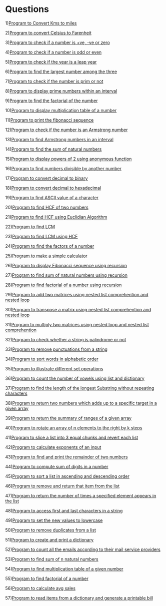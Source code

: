 # Questions

1)[Program to Convert Kms to miles](https://github.com/Dev-John125/Python/blob/main/problems/01_Kms_to_miles.ipynb)

2)[Program to convert Celsius to Farenheit](https://github.com/Dev-John125/Python/blob/main/problems/02_Celcius_To_Farhanheit.ipynb)

3)[Program to check if a number is +ve, -ve or zero](https://github.com/Dev-John125/Python/blob/main/problems/03_Positive_Negative_Zero.ipynb)

4)[Program to check if a number is odd or even](https://github.com/Dev-John125/Python/blob/main/problems/04_Odd_Even.ipynb)

5)[Program to check if the year is a leap year](https://github.com/Dev-John125/Python/blob/main/problems/05_LeapYear.ipynb)

6)[Program to find the largest number among the three](https://github.com/Dev-John125/Python/blob/main/problems/06_Largest_Among_Three.ipynb)

7)[Program to check if the number is prim or not](https://github.com/Dev-John125/Python/blob/main/problems/07_Prime.ipynb)

8)[Program to display prime numbers within an interval](https://github.com/Dev-John125/Python/blob/main/problems/08_Prime_Within_A_Range.ipynb)

9)[Program to find the factorial of the number](https://github.com/Dev-John125/Python/blob/main/problems/09_Factorial.ipynb)

10)[Program to display multiplication table of a number](https://github.com/Dev-John125/Python/blob/main/problems/10_Multiplication_Table.ipynb)

11)[Program to print the fibonacci sequence](https://github.com/Dev-John125/Python/blob/main/problems/11_Fibonacci_Series.ipynb)

12)[Program to check if the number is an Armstrong number](https://github.com/Dev-John125/Python/blob/main/problems/12_Armstrong.ipynb)

13)[Program to find Armstrong numbers in an interval](https://github.com/Dev-John125/Python/blob/main/problems/13_Armstrong_interval.ipynb)

14)[Program to find the sum of natural numbers](https://github.com/Dev-John125/Python/blob/main/problems/14_Sum_of_natural_numbers.ipynb)

15)[Program to display powers of 2 using anonymous function](https://github.com/Dev-John125/Python/blob/main/problems/15_Powers_of_2_anonymous_function.ipynb)

16)[Program to find numbers divisible by another number](https://github.com/Dev-John125/Python/blob/main/problems/16_Divisibility_problem.ipynb)

17)[Program to convert decimal to binary](https://github.com/Dev-John125/Python/blob/main/problems/17_Decimal_To_Binary.ipynb)

18)[Program to convert decimal to hexadecimal](https://github.com/Dev-John125/Python/blob/main/problems/18_Decimal_To_Hexadecimal.ipynb)

19)[Program to find ASCII value of a character](https://github.com/Dev-John125/Python/blob/main/problems/19_Finding_Ascii_values.ipynb)

20)[Program to find HCF of two numbers](https://github.com/Dev-John125/Python/blob/main/problems/20_HCF.ipynb)

21)[Program to find HCF using Euclidian Algorithm](https://github.com/Dev-John125/Python/blob/main/problems/21_HCF_using_Euclidian_Algo.ipynb)

22)[Program to find LCM](https://github.com/Dev-John125/Python/blob/main/problems/22_LCM.ipynb)

23)[Program to find LCM using HCF](https://github.com/Dev-John125/Python/blob/main/problems/23_LCM_using_GCD.ipynb)

24)[Program to find the factors of a number](https://github.com/Dev-John125/Python/blob/main/problems/24_Factors.ipynb)

25)[Program to make a simple calculator](https://github.com/Dev-John125/Python/blob/main/problems/25_Simple_Calculator.ipynb)

26)[Program to display Fibonacci sequence using recursion](https://github.com/Dev-John125/Python/blob/main/problems/26_Fibonacci_recursion.ipynb)

27)[Program to find sum of natural numbers using recursion](https://github.com/Dev-John125/Python/blob/main/problems/27_Sum_of_natural_numbers_recursion.ipynb)

28)[Program to find factorial of a number using recursion](https://github.com/Dev-John125/Python/blob/main/problems/28_Factorial_recursion.ipynb)

29)[Program to add two matrices using nested list comprehention and nested loop](https://github.com/Dev-John125/Python/blob/main/problems/29_Adding_Matrices.ipynb)

30)[Program to transpose a matrix using nested list comprehention and nested loop](https://github.com/Dev-John125/Python/blob/main/problems/30_Transpose_Matrix_loop_list.ipynb)

31)[Program to multiply two matrices using nested loop and nested list comprehention](https://github.com/Dev-John125/Python/blob/main/problems/31_Multiplying_matrices.ipynb)

32)[Program to check whether a string is palindrome or not](https://github.com/Dev-John125/Python/blob/main/problems/32_Palindrome.ipynb)

33)[Program to remove punctuations from a string](https://github.com/Dev-John125/Python/blob/main/problems/33_Removing_Punctuations.ipynb)

34)[Program to sort words in alphabetic order](https://github.com/Dev-John125/Python/blob/main/problems/34_Sort_words.ipynb)

35)[Program to illustrate different set operations](https://github.com/Dev-John125/Python/blob/main/problems/35_Set_operations.ipynb)

36)[Program to count the number of vowels using list and dictionary](https://github.com/Dev-John125/Python/blob/main/problems/36_Counting_vowels.ipynb)

37)[Program to find the length of the longest Substring without repeating characters](https://github.com/Dev-John125/Python/blob/main/problems/37_Longest_substring.ipynb)

38)[Program to return two numbers which adds up to a specific target in a given array](https://github.com/Dev-John125/Python/blob/main/problems/38_Return_Indices.ipynb)

39)[Program to return the summary of ranges of a given array ](https://github.com/Dev-John125/Python/blob/main/problems/39_Summary_of_ranges.ipynb)

40)[Program to rotate an array of n elements to the right by k steps](https://github.com/Dev-John125/Python/blob/main/problems/40_Rotate_by_k_steps.ipynb)

41)[Program to slice a list into 3 equal chunks and revert each list](https://github.com/Dev-John125/Python/blob/main/problems/41_Divide_and_revert.ipynb)

42)[Program to calculate exponents of an input](https://github.com/Dev-John125/Python/blob/main/problems/42_Calculate_exponents.ipynb)

43)[Program to find and print the remainder of two numbers](https://github.com/Dev-John125/Python/blob/main/problems/43_Finding_remainder.ipynb)

44)[Program to compute sum of digits in a number](https://github.com/Dev-John125/Python/blob/main/problems/44_Sum_of_digits.ipynb)

45)[Program to sort a list in ascending and descending order](https://github.com/Dev-John125/Python/blob/main/problems/45_Sorting_lists.ipynb)

46)[Program to remove and return that item from the list](https://github.com/Dev-John125/Python/blob/main/problems/46_Remove_and_return.ipynb)

47)[Program to return the number of times a specified element appears in the list](https://github.com/Dev-John125/Python/blob/main/problems/47_count_of_element_in_list.ipynb)

48)[Program to access first and last characters in a string](https://github.com/Dev-John125/Python/blob/main/problems/48_First_Last_characters_in_string.ipynb)

49)[Program to set the new values to lowercase](https://github.com/Dev-John125/Python/blob/main/problems/49_Lowercase_list_values.ipynb)

50)[Program to remove duplicates from a list](https://github.com/Dev-John125/Python/blob/main/problems/50_Removing_duplicates.ipynb)

51)[Program to create and print a dictionary](https://github.com/Dev-John125/Python/blob/main/problems/51_Dictionary_length.ipynb)

52)[Program to count all the emails according to their mail service providers](https://github.com/Dev-John125/Python/blob/main/problems/52_Email_split_count.ipynb)

53)[Program to find sum of n natural numbers](https://github.com/Dev-John125/Python/blob/main/problems/53_Sum_of_natural_numbers.ipynb)

54)[Program to find multiplication table of a given number](https://github.com/Dev-John125/Python/blob/main/problems/54_Multiplication_table.ipynb)

55)[Program to find factorial of a number](https://github.com/Dev-John125/Python/blob/main/problems/55_Factorial.ipynb)

56)[Program to calculate avg sales](https://github.com/Dev-John125/Python/blob/main/problems/56_Avg_Sales.ipynb)

57)[Program to read items from a dictionary and generate a printable bill](https://github.com/Dev-John125/Python/blob/main/problems/57_Food_Bill.ipynb)
